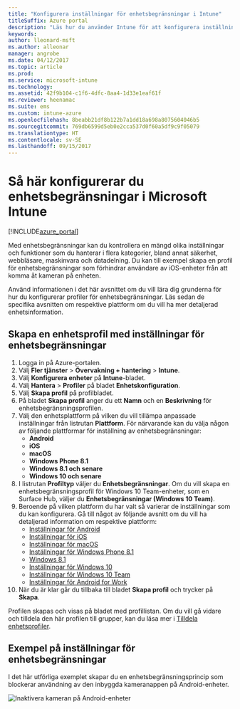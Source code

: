 ```yaml
---
title: "Konfigurera inställningar för enhetsbegränsningar i Intune"
titleSuffix: Azure portal
description: "Läs hur du använder Intune för att konfigurera inställningar och funktioner på enheter som du hanterar.”"
keywords: 
author: lleonard-msft
ms.author: alleonar
manager: angrobe
ms.date: 04/12/2017
ms.topic: article
ms.prod: 
ms.service: microsoft-intune
ms.technology: 
ms.assetid: 42f9b104-c1f6-4dfc-8aa4-1d33e1eaf61f
ms.reviewer: heenamac
ms.suite: ems
ms.custom: intune-azure
ms.openlocfilehash: 8beabb21df8b122b7a1dd18a698a8075604046b5
ms.sourcegitcommit: 769db6599d5eb0e2cca537d0f60a5df9c9f05079
ms.translationtype: HT
ms.contentlocale: sv-SE
ms.lasthandoff: 09/15/2017
---
```

# <a name="how-to-configure-device-restriction-settings-in-microsoft-intune"></a>Så här konfigurerar du enhetsbegränsningar i Microsoft Intune

[!INCLUDE[azure_portal](./includes/azure_portal.md)]

Med enhetsbegränsningar kan du kontrollera en mängd olika inställningar och funktioner som du hanterar i flera kategorier, bland annat säkerhet, webbläsare, maskinvara och datadelning. Du kan till exempel skapa en profil för enhetsbegränsningar som förhindrar användare av iOS-enheter från att komma åt kameran på enheten.

Använd informationen i det här avsnittet om du vill lära dig grunderna för hur du konfigurerar profiler för enhetsbegränsningar. Läs sedan de specifika avsnitten om respektive plattform om du vill ha mer detaljerad enhetsinformation.

## <a name="create-a-device-profile-containing-device-restriction-settings"></a>Skapa en enhetsprofil med inställningar för enhetsbegränsningar

1. Logga in på Azure-portalen.
2. Välj **Fler tjänster** > **Övervakning + hantering** > **Intune**.
3. Välj **Konfigurera enheter** på **Intune**-bladet.
2. Välj **Hantera** > **Profiler** på bladet **Enhetskonfiguration**.
3. Välj **Skapa profil** på profilbladet.
4. På bladet **Skapa profil** anger du ett **Namn** och en **Beskrivning** för enhetsbegränsningsprofilen.
5. Välj den enhetsplattform på vilken du vill tillämpa anpassade inställningar från listrutan **Plattform**. För närvarande kan du välja någon av följande plattformar för inställning av enhetsbegränsningar:
    - **Android**
    - **iOS**
    - **macOS**
    - **Windows Phone 8.1**
    - **Windows 8.1 och senare**
    - **Windows 10 och senare**
6. I listrutan **Profiltyp** väljer du **Enhetsbegränsningar**. Om du vill skapa en enhetsbegränsningsprofil för Windows 10 Team-enheter, som en Surface Hub, väljer du **Enhetsbegränsningar (Windows 10 Team)**.
7. Beroende på vilken plattform du har valt så varierar de inställningar som du kan konfigurera. Gå till något av följande avsnitt om du vill ha detaljerad information om respektive plattform:
    - [Inställningar för Android](device-restrictions-android.md)
    - [Inställningar för iOS](device-restrictions-ios.md)
    - [Inställningar för macOS](device-restrictions-macos.md)
    - [Inställningar för Windows Phone 8.1](device-restrictions-windows-phone-8-1.md)
    - [Windows 8.1](device-restrictions-windows-8-1.md)
    - [Inställningar för Windows 10](device-restrictions-windows-10.md)
    - [Inställningar för Windows 10 Team](device-restrictions-windows-10-teams.md)
    - [Inställningar för Android for Work](device-restrictions-android-for-work.md)
8. När du är klar går du tillbaka till bladet **Skapa profil** och trycker på **Skapa**.

Profilen skapas och visas på bladet med profillistan.
Om du vill gå vidare och tilldela den här profilen till grupper, kan du läsa mer i [Tilldela enhetsprofiler](device-profile-assign.md).

## <a name="example-of-device-restriction-settings"></a>Exempel på inställningar för enhetsbegränsningar

I det här utförliga exemplet skapar du en enhetsbegränsningsprincip som blockerar användning av den inbyggda kameranappen på Android-enheter.

![Inaktivera kameran på Android-enheter](./media/disable-android-camera.png)

